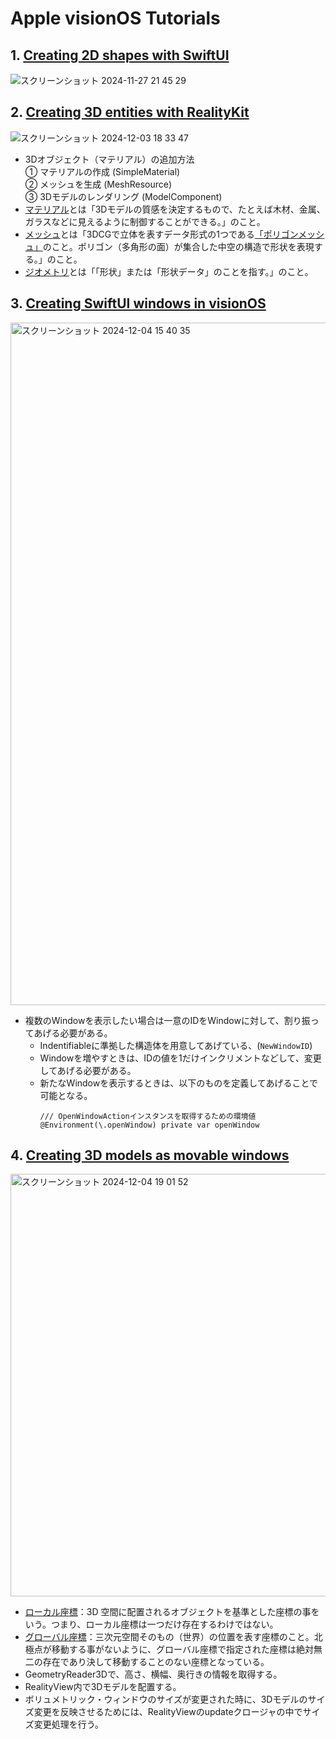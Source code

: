 # Apple visionOS Tutorials
## 1. [Creating 2D shapes with SwiftUI](https://developer.apple.com/documentation/visionos/creating-2d-shapes-in-visionos-with-swiftui)
![スクリーンショット 2024-11-27 21 45 29](https://github.com/user-attachments/assets/1c8f492f-d204-469f-b168-5b8c01d0946e)

## 2. [Creating 3D entities with RealityKit](https://developer.apple.com/documentation/visionos/creating-3d-shapes-in-visionos-with-realitykit)
![スクリーンショット 2024-12-03 18 33 47](https://github.com/user-attachments/assets/3cea144f-5ce8-4925-b7ee-4ffcf6d3dc7a)

- 3Dオブジェクト（マテリアル）の追加方法   
  ① マテリアルの作成 (SimpleMaterial)  
  ② メッシュを生成 (MeshResource)  
  ③ 3Dモデルのレンダリング (ModelComponent)
- [マテリアル](https://cgworld.jp/terms/%E3%83%9E%E3%83%86%E3%83%AA%E3%82%A2%E3%83%AB%EF%BC%8FMaterial.html#:~:text=%E3%83%9E%E3%83%86%E3%83%AA%E3%82%A2%E3%83%AB%EF%BC%88material%EF%BC%89%20%E3%81%AF%E3%80%813D,%E3%81%AE%E8%A1%A8%E7%8F%BE%E3%81%8C%E5%AE%9F%E7%8F%BE%E3%81%A7%E3%81%8D%E3%82%8B%E3%80%82)とは「3Dモデルの質感を決定するもので、たとえば木材、金属、ガラスなどに見えるように制御することができる。」のこと。
- [メッシュ](https://forest.watch.impress.co.jp/docs/serial/blenderwthing/1423222.html#:~:text=%E5%85%A8%E3%82%B8%E3%82%AA%E3%83%A1%E3%83%88%E3%83%AA-,%E3%83%A1%E3%83%83%E3%82%B7%E3%83%A5,-3DCG%E3%81%A7%E7%AB%8B%E4%BD%93)とは「3DCGで立体を表すデータ形式の1つである[「ポリゴンメッシュ」](https://ja.wikipedia.org/wiki/%E3%83%9D%E3%83%AA%E3%82%B4%E3%83%B3%E3%83%A1%E3%83%83%E3%82%B7%E3%83%A5)のこと。ポリゴン（多角形の面）が集合した中空の構造で形状を表現する。」のこと。
- [ジオメトリ](https://forest.watch.impress.co.jp/docs/serial/blenderwthing/1423222.html#:~:text=Web%E3%80%8D%E3%82%92%E6%A4%9C%E8%A8%BC%EF%BC%81-,%E3%82%B8%E3%82%AA%E3%83%A1%E3%83%88%E3%83%AA,-%E3%80%8C%E5%BD%A2%E7%8A%B6%E3%80%8D%E3%81%BE%E3%81%9F%E3%81%AF%E3%80%8C%E5%BD%A2%E7%8A%B6)とは「「形状」または「形状データ」のことを指す。」のこと。
  
## 3. [Creating SwiftUI windows in visionOS](https://developer.apple.com/documentation/visionos/creating-a-new-swiftui-window-in-visionos)
<img width="1092" alt="スクリーンショット 2024-12-04 15 40 35" src="https://github.com/user-attachments/assets/2ea73ad2-336b-48b2-8e52-18cf3dd10e9b">

- 複数のWindowを表示したい場合は一意のIDをWindowに対して、割り振ってあげる必要がある。
  - Indentifiableに準拠した構造体を用意してあげている、(`NewWindowID`)
  - Windowを増やすときは、IDの値を1だけインクリメントなどして、変更してあげる必要がある。
  - 新たなWindowを表示するときは、以下のものを定義してあげることで可能となる。
    ```swift:
    /// OpenWindowActionインスタンスを取得するための環境値
    @Environment(\.openWindow) private var openWindow
    ```
## 4. [Creating 3D models as movable windows](https://developer.apple.com/documentation/visionos/creating-a-volumetric-window-in-visionos#Load-a-3D-model-as-an-entity-in-a-view)
<img width="676" alt="スクリーンショット 2024-12-04 19 01 52" src="https://github.com/user-attachments/assets/1c0f1c1c-272d-49f9-9ee9-fc1a861cc7e6">

- [ローカル座標](http://3dcg.homeip.net/3d_process/3d_Process_coordinate.php#:~:text=%E3%81%8C%E3%81%82%E3%82%8A%E3%81%BE%E3%81%99-,%E3%83%AD%E3%83%BC%E3%82%AB%E3%83%AB%E5%BA%A7%E6%A8%99,-%E3%83%AD%E3%83%BC%E3%82%AB%E3%83%AB%E5%BA%A7%E6%A8%99%E3%81%A8)：3D 空間に配置されるオブジェクトを基準とした座標の事をいう。つまり、ローカル座標は一つだけ存在するわけではない。
- [グローバル座標](http://3dcg.homeip.net/3d_process/3d_Process_coordinate.php#:~:text=%E3%81%84%E3%82%8B%E3%81%8B%E3%82%89%E3%81%A7%E3%81%99%E3%80%82-,%E3%82%B0%E3%83%AD%E3%83%BC%E3%83%90%E3%83%AB%E5%BA%A7%E6%A8%99,-%E3%82%B0%E3%83%AD%E3%83%BC%E3%83%90%E3%83%AB%E5%BA%A7%E6%A8%99%E3%81%A8)：三次元空間そのもの（世界）の位置を表す座標のこと。北極点が移動する事がないように、グローバル座標で指定された座標は絶対無二の存在であり決して移動することのない座標となっている。
- GeometryReader3Dで、高さ、横幅、奥行きの情報を取得する。
- RealityView内で3Dモデルを配置する。
- ボリュメトリック・ウィンドウのサイズが変更された時に、3Dモデルのサイズ変更を反映させるためには、RealityViewのupdateクロージャの中でサイズ変更処理を行う。
